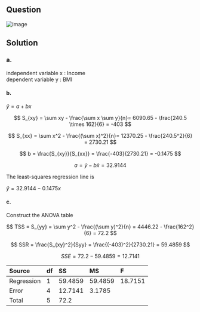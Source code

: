 ## Question

![image](https://github.com/user-attachments/assets/2a0680ce-84a3-42cd-a726-c9fc7fe76833)

## Solution

### a.

independent variable x : Income  
dependent variable y : BMI  

#### b.

$\hat{y} = a + bx$  

$$
S_{xy} = \sum xy - \frac{\sum x \sum y}{n}= 6090.65 - \frac{240.5 \times 162}{6} = -403
$$

$$
S_{xx} = \sum x^2 - \frac{(\sum x)^2}{n}= 12370.25 - \frac{240.5^2}{6} = 2730.21
$$

$$
b = \frac{S_{xy}}{S_{xx}} = \frac{-403}{2730.21} = -0.1475
$$

$$
a = \bar{y} - b\bar{x} = 32.9144
$$

The least-squares regression line is

$\hat{y} = 32.9144 - 0.1475x$  

#### c.

Construct the ANOVA table

$$
TSS = S_{yy} = \sum y^2 - \frac{(\sum y)^2}{n} = 4446.22 - \frac{162^2}{6} = 72.2
$$

$$
SSR = \frac{S_{xy}^2}{Syy} = \frac{(-403)^2}{2730.21} = 59.4859
$$

$$
SSE = 72.2-59.4859 = 12.7141
$$

| Source     | df | SS      | MS      | F       |
|:-----------|:---|:--------|:--------|:--------|
| Regression | 1  | 59.4859 | 59.4859 | 18.7151 |
| Error      | 4  | 12.7141 | 3.1785  |         |
| Total      | 5  | 72.2 |  |         |

